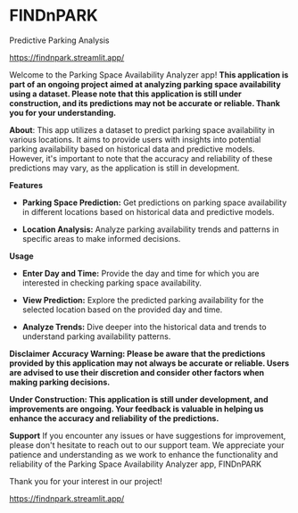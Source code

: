 # FINDnPARK
Predictive Parking Analysis

https://findnpark.streamlit.app/

Welcome to the Parking Space Availability Analyzer app! **This application is part of an ongoing project aimed at analyzing parking space availability using a dataset. Please note that this application is still under construction, and its predictions may not be accurate or reliable. Thank you for your understanding.**

**About**:
This app utilizes a dataset to predict parking space availability in various locations. It aims to provide users with insights into potential parking availability based on historical data and predictive models. However, it's important to note that the accuracy and reliability of these predictions may vary, as the application is still in development.

**Features**
+ **Parking Space Prediction:** Get predictions on parking space availability in different locations based on historical data and predictive models.

+ **Location Analysis:** Analyze parking availability trends and patterns in specific areas to make informed decisions.

**Usage**

+ **Enter Day and Time:** Provide the day and time for which you are interested in checking parking space availability.

+ **View Prediction:** Explore the predicted parking availability for the selected location based on the provided day and time.

+ **Analyze Trends:** Dive deeper into the historical data and trends to understand parking availability patterns.

**Disclaimer**
**Accuracy Warning: Please be aware that the predictions provided by this application may not always be accurate or reliable. Users are advised to use their discretion and consider other factors when making parking decisions.**

**Under Construction: This application is still under development, and improvements are ongoing. Your feedback is valuable in helping us enhance the accuracy and reliability of the predictions.**

**Support**
If you encounter any issues or have suggestions for improvement, please don't hesitate to reach out to our support team. We appreciate your patience and understanding as we work to enhance the functionality and reliability of the Parking Space Availability Analyzer app, FINDnPARK

Thank you for your interest in our project!

https://findnpark.streamlit.app/


